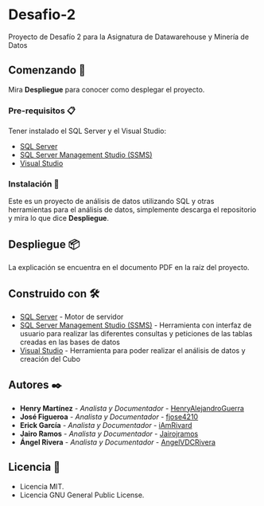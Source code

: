 # Desafio-2
Proyecto de Desafío 2 para la Asignatura de Datawarehouse y Minería de Datos

## Comenzando 🚀

Mira **Despliegue** para conocer como desplegar el proyecto.

### Pre-requisitos 📋

Tener instalado el SQL Server y el Visual Studio:
* [SQL Server](https://www.microsoft.com/es-es/sql-server/sql-server-downloads)
* [SQL Server Management Studio (SSMS)](https://learn.microsoft.com/es-es/sql/ssms/download-sql-server-management-studio-ssms?view=sql-server-ver16)
* [Visual Studio](https://visualstudio.microsoft.com/es/downloads/)

### Instalación 🔧

Este es un proyecto de análisis de datos utilizando SQL y otras herramientas para el análisis de datos, simplemente descarga el repositorio y mira lo que dice **Despliegue**.

## Despliegue 📦

La explicación se encuentra en el documento PDF en la raíz del proyecto.

## Construido con 🛠️

* [SQL Server](https://www.microsoft.com/es-es/sql-server/sql-server-downloads) - Motor de servidor
* [SQL Server Management Studio (SSMS)](https://learn.microsoft.com/es-es/sql/ssms/download-sql-server-management-studio-ssms?view=sql-server-ver16) - Herramienta con interfaz de usuario para realizar las diferentes consultas y peticiones de las tablas creadas en las bases de datos
* [Visual Studio](https://visualstudio.microsoft.com/es/downloads/) - Herramienta para poder realizar el análisis de datos y creación del Cubo

## Autores ✒️

* **Henry Martínez** - *Analista y Documentador* - [HenryAlejandroGuerra](https://github.com/HenryAlejandroGuerra)
* **José Figueroa** - *Analista y Documentador* - [fjose4210](https://github.com/fjose4210)
* **Erick García** - *Analista y Documentador* - [iAmRivard](https://github.com/iAmRivard)
* **Jairo Ramos** - *Analista y Documentador* - [Jairojramos](https://github.com/Jairojramos)
* **Ángel Rivera** - *Analista y Documentador* - [AngelVDCRivera](https://github.com/AngelVDCRivera)

## Licencia 📄

* Licencia MIT.
* Licencia GNU General Public License.
